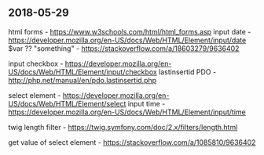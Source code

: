 
## 2018-05-29

html forms - https://www.w3schools.com/html/html_forms.asp
input date - https://developer.mozilla.org/en-US/docs/Web/HTML/Element/input/date
$var ?? "something" - https://stackoverflow.com/a/18603279/9636402

input checkbox - https://developer.mozilla.org/en-US/docs/Web/HTML/Element/input/checkbox
lastinsertid PDO - http://php.net/manual/en/pdo.lastinsertid.php

select element - https://developer.mozilla.org/en-US/docs/Web/HTML/Element/select
input time - https://developer.mozilla.org/en-US/docs/Web/HTML/Element/input/time

twig length filter - https://twig.symfony.com/doc/2.x/filters/length.html

get value of select element - https://stackoverflow.com/a/1085810/9636402